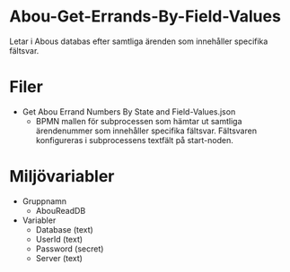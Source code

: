 # Abou-Get-Errands-By-Field-Values
Letar i Abous databas efter samtliga ärenden som innehåller specifika fältsvar.

# Filer
- Get Abou Errand Numbers By State and Field-Values.json
  - BPMN mallen för subprocessen som hämtar ut samtliga ärendenummer som innehåller specifika fältsvar. Fältsvaren konfigureras i subprocessens textfält på start-noden.

# Miljövariabler
- Gruppnamn
  - AbouReadDB
- Variabler
  - Database (text)
  - UserId (text)
  - Password (secret)
  - Server (text)
